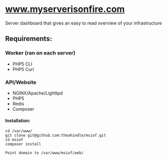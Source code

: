 www.myserverisonfire.com
=====

Server dashboard that gives an easy to read overview of your infrastructure


## Requirements:


### Worker (ran on each server)
* PHP5 CLI
* PHP5 Curl

### API/Website 
* NGINX/Apache/Lighttpd
* PHP5
* Redis
* Composer

#### Installation:
```
cd /var/www/
git clone git@github.com:theahindle/msiof.git
cd msiof
composer install

Point domain to /var/www/msiof/web/
```
